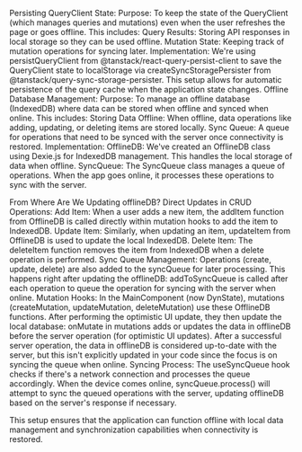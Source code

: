
Persisting QueryClient State:
Purpose: To keep the state of the QueryClient (which manages queries and mutations) even when the user refreshes the page or goes offline. This includes:
Query Results: Storing API responses in local storage so they can be used offline.
Mutation State: Keeping track of mutation operations for syncing later.
Implementation:
We're using persistQueryClient from @tanstack/react-query-persist-client to save the QueryClient state to localStorage via createSyncStoragePersister from @tanstack/query-sync-storage-persister. This setup allows for automatic persistence of the query cache when the application state changes.
Offline Database Management:
Purpose: To manage an offline database (IndexedDB) where data can be stored when offline and synced when online. This includes:
Storing Data Offline: When offline, data operations like adding, updating, or deleting items are stored locally.
Sync Queue: A queue for operations that need to be synced with the server once connectivity is restored.
Implementation:
OfflineDB: We've created an OfflineDB class using Dexie.js for IndexedDB management. This handles the local storage of data when offline.
SyncQueue: The SyncQueue class manages a queue of operations. When the app goes online, it processes these operations to sync with the server.

From Where Are We Updating offlineDB?
Direct Updates in CRUD Operations:
Add Item: When a user adds a new item, the addItem function from OfflineDB is called directly within mutation hooks to add the item to IndexedDB.
Update Item: Similarly, when updating an item, updateItem from OfflineDB is used to update the local IndexedDB.
Delete Item: The deleteItem function removes the item from IndexedDB when a delete operation is performed.
Sync Queue Management:
Operations (create, update, delete) are also added to the syncQueue for later processing. This happens right after updating the offlineDB:
addToSyncQueue is called after each operation to queue the operation for syncing with the server when online.
Mutation Hooks:
In the MainComponent (now DynState), mutations (createMutation, updateMutation, deleteMutation) use these OfflineDB functions. After performing the optimistic UI update, they then update the local database:
onMutate in mutations adds or updates the data in offlineDB before the server operation (for optimistic UI updates).
After a successful server operation, the data in offlineDB is considered up-to-date with the server, but this isn't explicitly updated in your code since the focus is on syncing the queue when online.
Syncing Process:
The useSyncQueue hook checks if there's a network connection and processes the queue accordingly. When the device comes online, syncQueue.process() will attempt to sync the queued operations with the server, updating offlineDB based on the server's response if necessary.

This setup ensures that the application can function offline with local data management and synchronization capabilities when connectivity is restored.